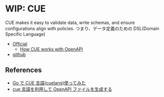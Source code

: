 # WIP: CUE

CUE makes it easy to validate data, write schemas, and ensure configurations align with policies.
つまり、データ定義のための DSL(Domain Specific Language)

- [Official](https://cuelang.org/)
  - [How CUE works with OpenAPI](https://cuelang.org/docs/concept/how-cue-works-with-openapi/#using-openapi-with-the-go-api)
- [github](https://github.com/cue-lang/cue)

## References

- [Go で CUE 言語(cuelang)使ってみた](https://zenn.dev/daifukuninja/articles/6e3c9c27ec6f6a)
- [cue 言語を利用して OpenAPI ファイルを生成する](https://zenn.dev/kawahara/articles/bc7c0851bea7d4)

